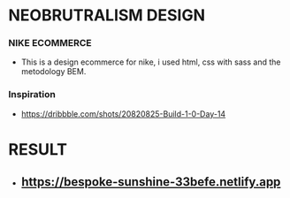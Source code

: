 # NEOBRUTRALISM DESIGN

### NIKE ECOMMERCE
- This is a design ecommerce for nike, i used html, css with sass and the metodology BEM.

### Inspiration

- https://dribbble.com/shots/20820825-Build-1-0-Day-14

# RESULT

- ## https://bespoke-sunshine-33befe.netlify.app


